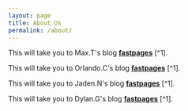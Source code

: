 ```yaml
---
layout: page
title: About Us
permalink: /about/
---
```


This will take you to Max.T's blog **[fastpages](https://github.com/fastai/fastpages)** [^1].

This will take you to Orlando.C's blog **[fastpages](https://github.com/Orlando-C/que-pro)** [^1].

This will take you to Jaden.N's blog **[fastpages](https://github.com/raisinbran25/fastpages)** [^1].

This will take you to Dylan.G's blog **[fastpages](https://github.com/fastai/fastpages)** [^1].

